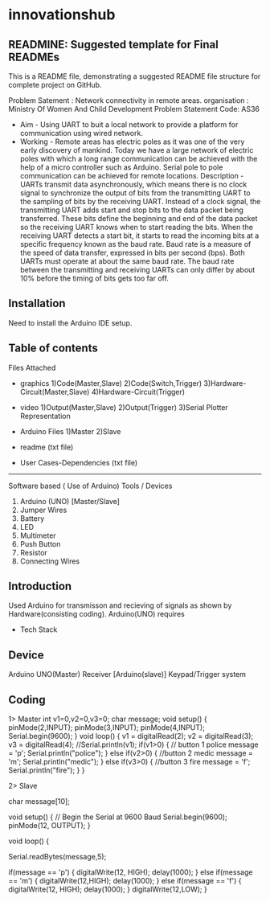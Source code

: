 # innovationshub

READMINE: Suggested template for Final READMEs
-------------------------------------------------------------------------------------------------------------------------------------------------------------------
This is a README file, demonstrating a suggested README file structure for complete project on GitHub.  

Problem Satement : Network connectivity in remote areas.
organisation : Ministry Of Women And Child Development
Problem Statement Code: AS36

* Aim - Using UART to buit a local network to provide a platform for communication using wired network.
* Working - Remote areas has electric poles as it was one of the very early discovery of mankind. Today we have a large network of electric poles with which a long range communication can be achieved with the help of a micro controller such as Arduino. Serial pole to pole communication can be achieved for remote locations.
Description - UARTs transmit data asynchronously, which means there is no clock signal to synchronize the output of bits from the transmitting UART to the sampling of bits by the receiving UART. Instead of a clock signal, the transmitting UART adds start and stop bits to the data packet being transferred. These bits define the beginning and end of the data packet so the receiving UART knows when to start reading the bits.
When the receiving UART detects a start bit, it starts to read the incoming bits at a specific frequency known as the baud rate. Baud rate is a measure of the speed of data transfer, expressed in bits per second (bps). Both UARTs must operate at about the same baud rate. The baud rate between the transmitting and receiving UARTs can only differ by about 10% before the timing of bits gets too far off.

Installation
------------
Need to install the Arduino IDE setup.

Table of contents
-------------------------
Files Attached

* graphics
1)Code(Master,Slave)
2)Code(Switch,Trigger)
3)Hardware-Circuit(Master,Slave)
4)Hardware-Circuit(Trigger)
 
* video
1)Output(Master,Slave)
2)Output(Trigger)
3)Serial Plotter Representation

* Arduino Files
1)Master
2)Slave

* readme (txt file)
* User Cases-Dependencies (txt file)
----------------------------------------------------------------------------------------------------

Software based ( Use of Arduino)
Tools / Devices
1. Arduino (UNO) [Master/Slave]
2. Jumper Wires 
3. Battery
4. LED
5. Multimeter					
6. Push Button
7. Resistor
8. Connecting Wires

Introduction
------------

Used Arduino for transmisson and recieving of signals as shown by Hardware(consisting coding). 
Arduino(UNO) requires 			

* Tech Stack

Device
--------------------------
Arduino UNO(Master)
Receiver [Arduino(slave)]
Keypad/Trigger system


Coding
-----------------
1> Master
int v1=0,v2=0,v3=0;
char message;
void setup()
{
  pinMode(2,INPUT);
  pinMode(3,INPUT);
  pinMode(4,INPUT);
  Serial.begin(9600);
}
void loop()
{
  v1 = digitalRead(2);
  v2 = digitalRead(3);
  v3 = digitalRead(4);
  //Serial.println(v1);
  if(v1>0)
  {
    // button 1 police
    message = 'p';
    Serial.println("police");
  }
  else if(v2>0)
  {
    //button 2 medic
    message = 'm';
    Serial.println("medic");
  }
  else if(v3>0)
  {
    //button 3 fire
    message = 'f';
    Serial.println("fire");
  }
}

2> Slave

char message[10];

void setup() {
  // Begin the Serial at 9600 Baud
  Serial.begin(9600);
  pinMode(12, OUTPUT);
}

void loop() {

Serial.readBytes(message,5);
  
  if(message == 'p')
  {
    digitalWrite(12, HIGH);
    delay(1000);
  }
  else if(message == 'm')
  {
    digitalWrite(12,HIGH);
    delay(1000);
  }
  else if(message == 'f')
  {
    digitalWrite(12, HIGH);
    delay(1000);
  }
  digitalWrite(12,LOW); 
}
